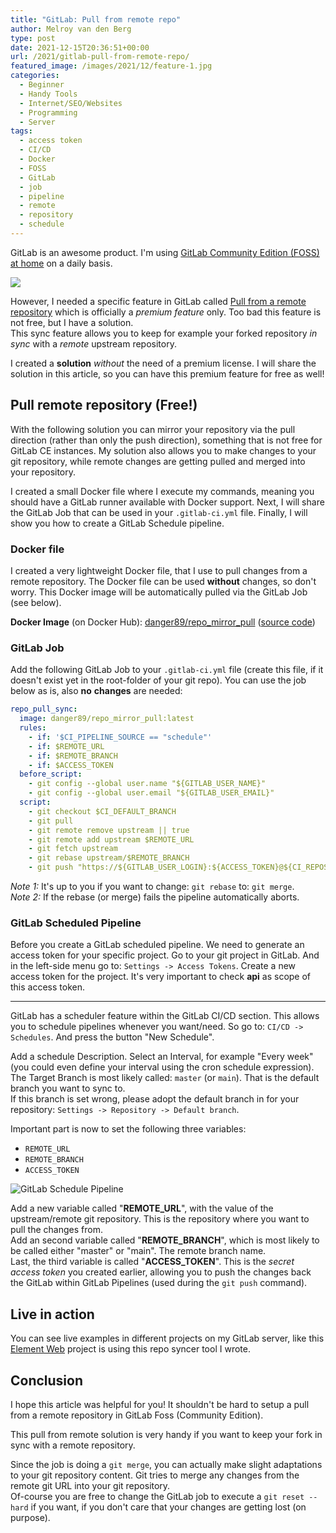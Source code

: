 ```yaml
---
title: "GitLab: Pull from remote repo"
author: Melroy van den Berg
type: post
date: 2021-12-15T20:36:51+00:00
url: /2021/gitlab-pull-from-remote-repo/
featured_image: /images/2021/12/feature-1.jpg
categories:
  - Beginner
  - Handy Tools
  - Internet/SEO/Websites
  - Programming
  - Server
tags:
  - access token
  - CI/CD
  - Docker
  - FOSS
  - GitLab
  - job
  - pipeline
  - remote
  - repository
  - schedule
---
```


GitLab is an awesome product. I'm using [GitLab Community Edition (FOSS) at home](https://gitlab.melroy.org) on a daily basis.

![](/images/2021/12/premium_to_free-1.png)

However, I needed a specific feature in GitLab called [Pull from a remote repository](https://docs.gitlab.com/ee/user/project/repository/mirror/pull.html) which is officially a _premium feature_ only. Too bad this feature is not free, but I have a solution.  
This sync feature allows you to keep for example your forked repository _in sync_ with a _remote_ upstream repository.

<!--more-->

I created a **solution** _without_ the need of a premium license. I will share the solution in this article, so you can have this premium feature for free as well!

## Pull remote repository (Free!)

With the following solution you can mirror your repository via the pull direction (rather than only the push direction), something that is not free for GitLab CE instances. My solution also allows you to make changes to your git repository, while remote changes are getting pulled and merged into your repository.

I created a small Docker file where I execute my commands, meaning you should have a GitLab runner available with Docker support. Next, I will share the GitLab Job that can be used in your `.gitlab-ci.yml` file. Finally, I will show you how to create a GitLab Schedule pipeline.

### Docker file

I created a very lightweight Docker file, that I use to pull changes from a remote repository. The Docker file can be used **without** changes, so don't worry. This Docker image will be automatically pulled via the GitLab Job (see below).

**Docker Image** (on Docker Hub): [danger89/repo_mirror_pull](https://hub.docker.com/r/danger89/repo_mirror_pull) ([source code](https://gitlab.melroy.org/melroy/repo_pull_sync_docker_image/-/blob/main/Dockerfile))

### GitLab Job

Add the following GitLab Job to your `.gitlab-ci.yml` file (create this file, if it doesn't exist yet in the root-folder of your git repo). You can use the job below as is, also **no** **changes** are needed:

```yaml
repo_pull_sync:
  image: danger89/repo_mirror_pull:latest
  rules:
    - if: '$CI_PIPELINE_SOURCE == "schedule"'
    - if: $REMOTE_URL
    - if: $REMOTE_BRANCH
    - if: $ACCESS_TOKEN
  before_script:
    - git config --global user.name "${GITLAB_USER_NAME}"
    - git config --global user.email "${GITLAB_USER_EMAIL}"
  script:
    - git checkout $CI_DEFAULT_BRANCH
    - git pull
    - git remote remove upstream || true
    - git remote add upstream $REMOTE_URL
    - git fetch upstream
    - git rebase upstream/$REMOTE_BRANCH
    - git push "https://${GITLAB_USER_LOGIN}:${ACCESS_TOKEN}@${CI_REPOSITORY_URL#*@}" "HEAD:${CI_DEFAULT_BRANCH}"
```

_Note 1:_ It's up to you if you want to change: `git rebase` to: `git merge`.  
_Note 2:_ If the rebase (or merge) fails the pipeline automatically aborts.

### GitLab Scheduled Pipeline

Before you create a GitLab scheduled pipeline. We need to generate an access token for your specific project. Go to your git project in GitLab. And in the left-side menu go to: `Settings -> Access Tokens`. Create a new access token for the project. It's very important to check **api** as scope of this access token.

---

GitLab has a scheduler feature within the GitLab CI/CD section. This allows you to schedule pipelines whenever you want/need. So go to: `CI/CD -> Schedules`. And press the button "New Schedule".

Add a schedule Description. Select an Interval, for example "Every week" (you could even define your interval using the cron schedule expression). The Target Branch is most likely called: `master` (or `main`). That is the default branch you want to sync to.  
If this branch is set wrong, please adopt the default branch in for your repository: `Settings -> Repository -> Default branch`.

Important part is now to set the following three variables:

- `REMOTE_URL`
- `REMOTE_BRANCH`
- `ACCESS_TOKEN`

![](/images/2021/12/schedule_pipeline.png "GitLab Schedule Pipeline")

Add a new variable called "**REMOTE_URL**", with the value of the upstream/remote git repository. This is the repository where you want to pull the changes from.  
Add an second variable called "**REMOTE_BRANCH**", which is most likely to be called either "master" or "main". The remote branch name.  
Last, the third variable is called "**ACCESS_TOKEN**". This is the _secret access token_ you created earlier, allowing you to push the changes back the GitLab within GitLab Pipelines (used during the `git push` command).

## Live in action

You can see live examples in different projects on my GitLab server, like this [Element Web](https://gitlab.melroy.org/melroy/element-web) project is using this repo syncer tool I wrote.

## Conclusion

I hope this article was helpful for you! It shouldn't be hard to setup a pull from a remote repository in GitLab Foss (Community Edition).

This pull from remote solution is very handy if you want to keep your fork in sync with a remote repository.

Since the job is doing a `git merge`, you can actually make slight adaptations to your git repository content. Git tries to merge any changes from the remote git URL into your git repository.  
Of-course you are free to change the GitLab job to execute a `git reset --hard` if you want, if you don't care that your changes are getting lost (on purpose).
